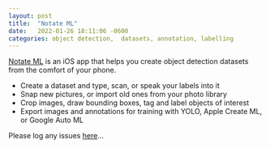 ```yaml
---
layout: post
title:  "Notate ML"
date:   2022-01-26 18:11:06 -0600
categories: object detection,  datasets, annotation, labelling
---
```

[Notate ML](https://apps.apple.com/us/app/notate-ml/id1605408700) is an iOS app that helps you create object detection datasets from the comfort of your phone.

- Create a dataset and type, scan, or speak your labels into it
- Snap new pictures, or import old ones from your photo library
- Crop images, draw bounding boxes, tag and label objects of interest
- Export images and annotations for training with YOLO, Apple Create ML, or Google Auto ML


Please log any issues [here](https://github.com/mpdroid/NotateML/issues)...


